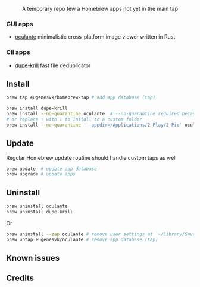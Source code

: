 <p align="center">
A temporary repo few a Homebrew apps not yet in the main tap
</p>

### GUI apps
  - [oculante](https://github.com/woelper/oculante) minimalistic cross-platform image viewer written in Rust

### Cli apps
  - [dupe-krill](https://github.com/kornelski/dupe-krill) fast file deduplicator

## Install

```sh
brew tap eugenesvk/homebrew-tap # add app database (tap)

brew install dupe-krill
brew install --no-quarantine oculante  # --no-quarantine required because the app is not signed
# or replace ↑ with ↓ to install to a custom folder
brew install --no-quarantine '--appdir=/Applications/2 Play/2 Pic' oculante
```

## Update
Regular Homebrew update routine should handle custom taps as well
```sh
brew update  # update app database
brew upgrade # update apps
```

## Uninstall

```sh
brew uninstall oculante
brew uninstall dupe-krill
```
Or
```sh
brew uninstall --zap oculante # remove user settings at `~/Library/Saved Application State/com.github.woelper.oculante.savedState`
brew untap eugenesvk/oculante # remove app database (tap)
```

## Known issues

## Credits
